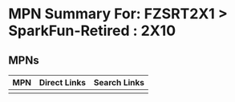 



# MPN Summary For: FZSRT2X1 > SparkFun-Retired : 2X10

## MPNs
  

|MPN|Direct Links|Search Links|
| :--- | :--- | :--- |
||||
